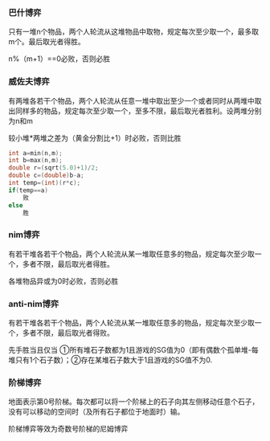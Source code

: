 ### 巴什博弈

只有一堆n个物品，两个人轮流从这堆物品中取物，规定每次至少取一个，最多取m个。最后取光者得胜。

n%（m+1）==0必败，否则必胜

### 威佐夫博弈

有两堆各若干个物品，两个人轮流从任意一堆中取出至少一个或者同时从两堆中取出同样多的物品，规定每次至少取一个，至多不限，最后取光者胜利。设两堆分别为n和m

较小堆*两堆之差为（黄金分割比+1）时必败，否则比胜

```c++
int a=min(n,m);
int b=max(n,m);
double r=(sqrt(5.0)+1)/2;
double c=(double)b-a;
int temp=(int)(r*c);
if(temp==a)
    败
else
    胜
```

### nim博弈

有若干堆各若干个物品，两个人轮流从某一堆取任意多的物品，规定每次至少取一个，多者不限，最后取光者得胜。

各堆物品异或为0时必败，否则必胜

### anti-nim博弈

有若干堆各若干个物品，两个人轮流从某一堆取任意多的物品，规定每次至少取一个，多者不限，最后取光者得败。

先手胜当且仅当 ①所有堆石子数都为1且游戏的SG值为0（即有偶数个孤单堆-每堆只有1个石子数）；②存在某堆石子数大于1且游戏的SG值不为0.

### 阶梯博弈

地面表示第0号阶梯。每次都可以将一个阶梯上的石子向其左侧移动任意个石子，没有可以移动的空间时（及所有石子都位于地面时）输。

阶梯博弈等效为奇数号阶梯的尼姆博弈


